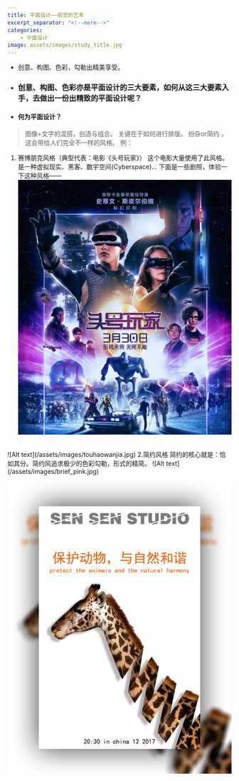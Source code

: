 ```yaml
---
title: 平面设计——视觉的艺术
excerpt_separator: "<!--more-->"
categories:
    - 平面设计
image: assets/images/study_title.jpg
---
```

+ 创意、构图、色彩，勾勒出精美享受。
<!--more-->

+ ### 创意、构图、色彩亦是平面设计的三大要素，如何从这三大要素入手，去做出一份出精致的平面设计呢？

+ #### 何为平面设计？
> 图像+文字的混搭，创造与组合。
> 关键在于如何进行排版。 纷杂or简约 ，这会带给人们完全不一样的风格。
例：
1. 赛博朋克风格（典型代表：电影《头号玩家》）
这个电影大量使用了此风格。是一种虚拟现实、黑客、数宇空间(Cyberspace)...
下面是一些剧照，体验一下这种风格——
![Alt text](/assets/images/saibopengke.jpg)
<br>
![Alt text](/assets/images/touhaowanjia.jpg)
2.简约风格
简约的核心就是：恰如其分。简约风追求极少的色彩勾勒，形式的精简。
![Alt text](/assets/images/brief_pink.jpg)

![Alt text](/assets/images/brief_giraffe.jpg)
<br>



